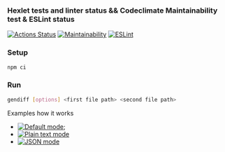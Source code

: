 ### Hexlet tests and linter status && Codeclimate Maintainability test & ESLint status
[![Actions Status](https://github.com/Californium251/frontend-project-lvl2/workflows/hexlet-check/badge.svg)](https://github.com/Californium251/frontend-project-lvl2/actions) [![Maintainability](https://api.codeclimate.com/v1/badges/86c0448773e9c49e9f92/maintainability)](https://codeclimate.com/github/Californium251/frontend-project-lvl2/maintainability) [![ESLint](https://github.com/Californium251/frontend-project-lvl2/actions/workflows/github-actions.yml/badge.svg)](https://github.com/Californium251/frontend-project-lvl2/actions/workflows/github-actions.yml)

### Setup

```bash
npm ci
```

### Run
```bash
gendiff [options] <first file path> <second file path> 
```

Examples how it works
- [![Default mode](https://asciinema.org/a/YW01iaiYqUdu3mZP1XFi2aswd.svg)](https://asciinema.org/a/YW01iaiYqUdu3mZP1XFi2aswd);
- [![Plain text mode](https://asciinema.org/a/ifBGJ9LjZ2qbPLARgqPMLLqrK.svg)](https://asciinema.org/a/ifBGJ9LjZ2qbPLARgqPMLLqrK)
- [![JSON mode](https://asciinema.org/a/7RAeNOx9AW4dmxxCKjVJHZuN5.svg)](https://asciinema.org/a/7RAeNOx9AW4dmxxCKjVJHZuN5)